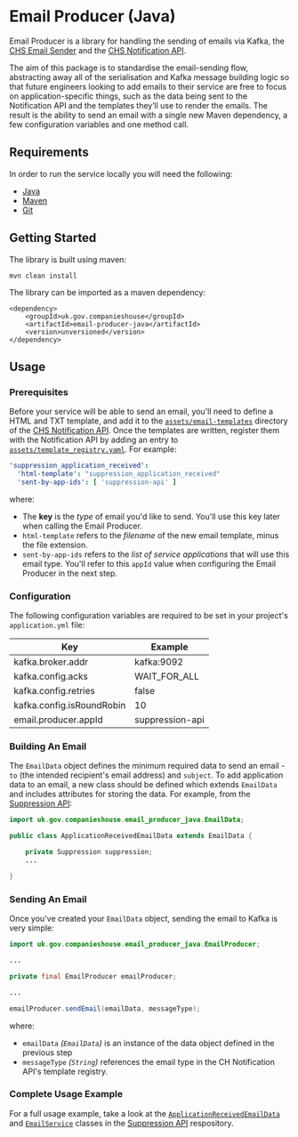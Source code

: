 # Email Producer (Java)

Email Producer is a library for handling the sending of emails via Kafka, the [CHS Email Sender](https://github.com/companieshouse/chs-email-sender) and the [CHS Notification API](https://github.com/companieshouse/chs-notification-api).

The aim of this package is to standardise the email-sending flow, abstracting away all of the serialisation and Kafka message building logic so that future engineers looking to add emails to their service are free to focus on application-specific things, such as the data being sent to the Notification API and the templates they’ll use to render the emails. The result is the ability to send an email with a single new Maven dependency, a few configuration variables and one method call.


## Requirements

In order to run the service locally you will need the following:
- [Java](http://www.oracle.com/technetwork/java/javase/downloads)
- [Maven](https://maven.apache.org/download.cgi)
- [Git](https://git-scm.com/downloads)

## Getting Started

The library is built using maven:
```
mvn clean install
```

The library can be imported as a maven dependency:
```
<dependency>
    <groupId>uk.gov.companieshouse</groupId>
    <artifactId>email-producer-java</artifactId>
    <version>unversioned</version>
</dependency>
```

## Usage

### Prerequisites

Before your service will be able to send an email, you'll need to define a HTML and TXT template, and add it to the [`assets/email-templates`](https://github.com/companieshouse/chs-notification-api/tree/develop/assets/email-templates) directory of the [CHS Notification API](https://github.com/companieshouse/chs-notification-api). Once the templates are written, register them with the Notification API by adding an entry to [`assets/template_registry.yaml`](https://github.com/companieshouse/chs-notification-api/blob/develop/assets/template_registry.yaml). For example:

```yaml
'suppression_application_received':
  'html-template': "suppression_application_received"
  'sent-by-app-ids': [ 'suppression-api' ]
```

where:

* The **key** is the *type* of email you'd like to send. You'll use this key later when calling the Email Producer.
* `html-template` refers to the *filename* of the new email template, minus the file extension.
* `sent-by-app-ids` refers to the *list of service applications* that will use this email type. You'll refer to this `appId` value when configuring the Email Producer in the next step.



### Configuration

The following configuration variables are required to be set in your project's `application.yml` file:

 Key                       | Example         
 ------------------------- | --------------- 
 kafka.broker.addr         | kafka:9092      
 kafka.config.acks         | WAIT_FOR_ALL    
 kafka.config.retries      | false           
 kafka.config.isRoundRobin | 10              
 email.producer.appId      | suppression-api 



### Building An Email

The `EmailData` object defines the minimum required data to send an email - `to` (the intended recipient's email address) and `subject`. To add application data to an email, a new class should be defined which extends `EmailData` and includes attributes for storing the data. For example, from the [Suppression API](https://github.com/companieshouse/suppression-api):

```java
import uk.gov.companieshouse.email_producer_java.EmailData;

public class ApplicationReceivedEmailData extends EmailData {

    private Suppression suppression;
    ...

}
```



### Sending An Email

Once you've created your `EmailData` object, sending the email to Kafka is very simple:
```java
import uk.gov.companieshouse.email_producer_java.EmailProducer;

...

private final EmailProducer emailProducer;

...

emailProducer.sendEmail(emailData, messageType);
```
where:
* `emailData` *(`EmailData`)* is an instance of the data object defined in the previous step
* `messageType` *(`String`)* references the email type in the CH Notification API's template registry.



### Complete Usage Example

For a full usage example, take a look at the [`ApplicationReceivedEmailData`](https://github.com/companieshouse/suppression-api/tree/master/src/main/java/uk/gov/companieshouse/model/email/ApplicationReceivedEmailData.java) and [`EmailService`](https://github.com/companieshouse/suppression-api/blob/master/src/main/java/uk/gov/companieshouse/service/EmailService.java) classes in the [Suppression API](https://github.com/companieshouse/suppression-api) respository.